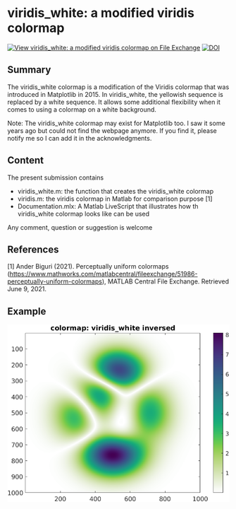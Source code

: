 # viridis_white: a modified viridis colormap

[![View viridis_white: a modified viridis colormap on File Exchange](https://www.mathworks.com/matlabcentral/images/matlab-file-exchange.svg)](https://se.mathworks.com/matlabcentral/fileexchange/93725-viridis_white-a-modified-viridis-colormap)
[![DOI](https://zenodo.org/badge/DOI/10.5281/zenodo.4915770.svg)](https://doi.org/10.5281/zenodo.4915770)


## Summary
The viridis_white colormap is a modification of the Viridis colormap that was introduced in Matplotlib in 2015. In viridis_white, the yellowish sequence is replaced by a white sequence. It allows some additional flexibility when it comes to using a colormap on a white background. 

Note: The viridis_white colormap may exist for Matplotlib too. I saw it some years ago but could not find the webpage anymore. If you find it, please notify me so I can add it in the acknowledgments.

## Content

The present submission contains
  - viridis_white.m: the function that creates the viridis_white colormap
  - viridis.m: the viridis colormap in Matlab  for comparison purpose [1]
  - Documentation.mlx: A Matlab LiveScript that illustrates how th viridis_white colormap looks like can be used 

Any comment, question or suggestion is welcome

## References

[1] Ander Biguri (2021). Perceptually uniform colormaps (https://www.mathworks.com/matlabcentral/fileexchange/51986-perceptually-uniform-colormaps), MATLAB Central File Exchange. Retrieved June 9, 2021. 


## Example

<img src="illustration.png" alt="Mean wind speed at 10 m above the surface in Northern Europe" width="700"/>


